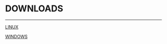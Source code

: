 # DOWNLOADS
---

[LINUX](https://github.com/NeKroFR/Crackmes/blob/main/Crackme1/crackme1)

[WINDOWS]()
